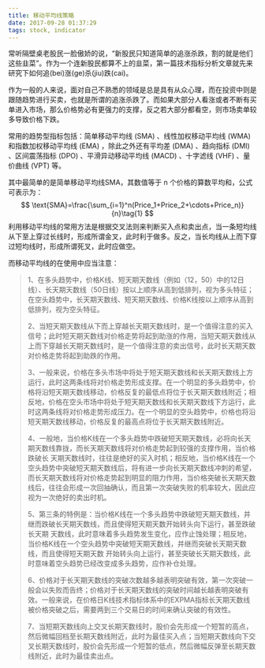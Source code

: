 ```yaml
---
title: 移动平均线策略
date: 2017-09-28 01:37:29
tags: stock, indicator
---
```


常听隔壁桌老股民一脸傲娇的说，“新股民只知道简单的追涨杀跌，割的就是他们这些韭菜”。作为一个连新股民都算不上的韭菜，第一篇技术指标分析文章就先来研究下如何追(bei)涨(ge)杀(jiu)跌(cai)。

作为一般的人来说，面对自己不熟悉的领域是总是具有从众心理，而在投资中则是跟随趋势进行买卖，也就是所谓的追涨杀跌了。而如果大部分人看涨或者不断有买单进入市场，那么价格势必有更强力的支撑，反之若大部分都看空，则市场卖单较多导致价格下跌。

常用的趋势型指标包括：简单移动平均线 (SMA) 、线性加权移动平均线 (WMA) 和指数加权移动平均线 (EMA) ，除此之外还有平均差 (DMA) 、趋向指标 (DMI) 、区间震荡指标 (DPO) 、平滑异动移动平均线 (MACD) 、十字滤线 (VHF) 、量价曲线 (VPT) 等。

其中最简单的是简单移动平均线SMA，其数值等于 n 个价格的算数平均和，公式可表示为：
$$
\text{SMA}=\frac{\sum_{i=1}^n(Price_1+Price_2+\cdots+Price_n)}{n}\tag{1}
$$
利用移动平均线的常用方法是根据交叉法则来判断买入点和卖出点，当一条短均线从下至上穿过长线时，形成所谓金叉，此时利于做多。反之，当长均线从上而下穿过短均线时，形成所谓死叉，此时应做空。

而移动平均线的在使用中应当注意：

> 1、在多头趋势中，价格K线、短天期天数线（例如（12，50）中的12日线）、长天期天数线（50日线）按以上顺序从高到低排列，视为多头特征；在空头趋势中，长天期天数线、短天期天数线、价格K线按以上顺序从高到低排列，视为空头特征。
>
> 2、当短天期天数线从下而上穿越长天期天数线时，是一个值得注意的买入信号；此时短天期天数线对价格走势将起到助涨的作用，当短天期天数线从上而下穿越长天期天数线时，是一个值得注意的卖出信号，此时长天期天数对价格走势将起到助跌的作用。
>
> 3、一般来说，价格在多头市场中将处于短天期天数线和长天期天数线上方运行，此时这两条线将对价格走势形成支撑。在一个明显的多头趋势中，价格将沿短天期天数线移动，价格反复的最低点将位于长天期天数线附近；相反地，价格在空头市场中将处于短天期天数线和长天期天数线下方运行，此时这两条线将对价格走势形成压力。在一个明显的空头趋势中，价格也将沿短天期天数线移动，价格反复的最高点将位于长天期天数线附近。
>
> 4、一般地，当价格K线在一个多头趋势中跌破短天期天数线，必将向长天期天数线靠拢，而长天期天数线将对价格走势起到较强的支撑作用，当价格跌破长 天期天数线时，往往是绝好的买入时机；相反地，当价格K线在一个空头趋势中突破短天期天数线后，将有进一步向长天期天数线冲刺的希望，而长天期天数线将对价格走势起到明显的阻力作用，当价格突破长天期天数线后，往往会形成一次回抽确认，而且第一次突破失败的机率较大，因此应视为一次绝好的卖出时机。
>
> 5、第三条的特例是：当价格K线在一个多头趋势中跌破短天期天数线，并继而跌破长天期天数线，而且使得短天期天数开始转头向下运行，甚至跌破长天期 天数线，此时意味着多头趋势发生变化，应作止蚀处理；相反地，当价格K线在一个空头趋势中突破短天期天数线，并继而突破长天期天数线，而且使得短天期天数 开始转头向上运行，甚至突破长天期天数线，此时意味着空头趋势已经改变成多头趋势，应作补仓处理。
>
> 6、价格对于长天期天数线的突破次数越多越表明突破有效，第一次突破一般会以失败而告终；价格对于长天期天数线的突破时间越长越表明突破有效。一般来说，在价格日K线技术指标体系中的EXPMA指标长天期天数线被价格突破之后，需要两到三个交易日的时间来确认突破的有效性。
>
> 7、当短期天数线向上交叉长期天数线时，股价会先形成一个短暂的高点，然后微幅回档至长期天数线附近，此时为最佳买入点；当短期天数线向下交叉长期天数线时，股价会先形成一个短暂的低点，然后微幅反弹至长期天数线附近，此时为最佳卖出点。